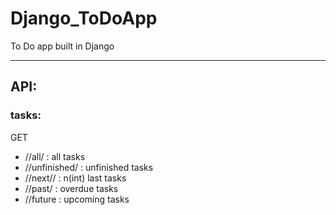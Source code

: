 # Django_ToDoApp
To Do app built in Django

---
## API:
### tasks:
GET
- /<uuid>/all/ : all tasks
- /<uuid>/unfinished/ : unfinished tasks
- /<uuid>/next/<int>/ : n(int) last tasks
- /<uuid>/past/ : overdue tasks
- /<uuid>/future : upcoming tasks